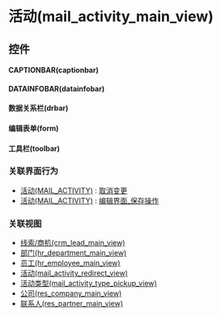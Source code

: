 # 活动(mail_activity_main_view)  <!-- {docsify-ignore-all} -->



## 控件
#### CAPTIONBAR(captionbar)
#### DATAINFOBAR(datainfobar)
#### 数据关系栏(drbar)
#### 编辑表单(form)
#### 工具栏(toolbar)


### 关联界面行为
  * [活动(MAIL_ACTIVITY)](module/mail/mail_activity) : [取消变更](module/mail/mail_activity#界面行为)
  * [活动(MAIL_ACTIVITY)](module/mail/mail_activity) : [编辑界面_保存操作](module/mail/mail_activity#界面行为)

### 关联视图
  * [线索/商机(crm_lead_main_view)](app/view/crm_lead_main_view)
  * [部门(hr_department_main_view)](app/view/hr_department_main_view)
  * [员工(hr_employee_main_view)](app/view/hr_employee_main_view)
  * [活动(mail_activity_redirect_view)](app/view/mail_activity_redirect_view)
  * [活动类型(mail_activity_type_pickup_view)](app/view/mail_activity_type_pickup_view)
  * [公司(res_company_main_view)](app/view/res_company_main_view)
  * [联系人(res_partner_main_view)](app/view/res_partner_main_view)

<script>
 const { createApp } = Vue
  createApp({
    data() {
      return {

      }
    }
  }).use(ElementPlus).mount('#app')
</script>